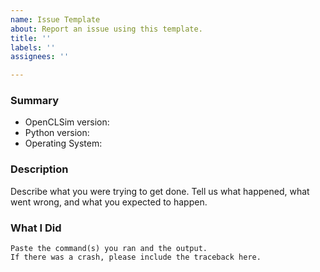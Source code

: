 ```yaml
---
name: Issue Template
about: Report an issue using this template.
title: ''
labels: ''
assignees: ''

---
```


### Summary 

* OpenCLSim version:
* Python version:
* Operating System:

### Description

Describe what you were trying to get done.
Tell us what happened, what went wrong, and what you expected to happen.

### What I Did

```
Paste the command(s) you ran and the output.
If there was a crash, please include the traceback here.
```
